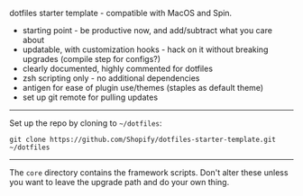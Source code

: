 dotfiles starter template - compatible with MacOS and Spin.

- starting point - be productive now, and add/subtract what you care about
- updatable, with customization hooks - hack on it without breaking upgrades (compile step for configs?)
- clearly documented, highly commented for dotfiles 
- zsh scripting only - no additional dependencies
- antigen for ease of plugin use/themes (staples as default theme)
- set up git remote for pulling updates

---
Set up the repo by cloning to `~/dotfiles`:
```
git clone https://github.com/Shopify/dotfiles-starter-template.git ~/dotfiles
```

--------------
The `core` directory contains the framework scripts. Don't alter these unless you want to leave the upgrade path and
do your own thing.